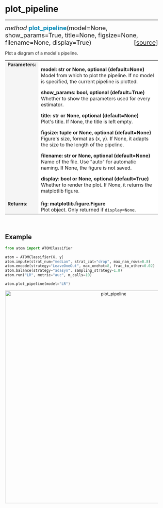 # plot_pipeline
---------------

<div style="font-size:20px">
<em>method</em> <strong style="color:#008AB8">plot_pipeline</strong>(model=None,
show_params=True, title=None, figsize=None, filename=None, display=True)
<span style="float:right">
<a href="https://github.com/tvdboom/ATOM/blob/master/atom/plots.py#L4113">[source]</a>
</span>
</div>

Plot a diagram of a model's pipeline.

<table style="font-size:16px">
<tr>
<td width="20%" style="vertical-align:top; background:#F5F5F5;"><strong>Parameters:</strong></td>
<td width="80%" style="background:white;">
<p>
<strong>model: str or None, optional (default=None)</strong><br>
Model from which to plot the pipeline. If no model is
specified, the current pipeline is plotted.
</p>
<p>
<strong>show_params: bool, optional (default=True)</strong><br>
Whether to show the parameters used for every estimator.
</p>
<p>
<strong>title: str or None, optional (default=None)</strong><br>
Plot's title. If None, the title is left empty.
</p>
<p>
<strong>figsize: tuple or None, optional (default=None)</strong><br>
Figure's size, format as (x, y). If None, it adapts the size to the
length of the pipeline.
</p>
<p>
<strong>filename: str or None, optional (default=None)</strong><br>
Name of the file. Use "auto" for automatic naming.
If None, the figure is not saved.
</p>
<p>
<strong>display: bool or None, optional (default=True)</strong><br>
Whether to render the plot. If None, it returns the matplotlib figure.
</p>
</td>
</tr>
<tr>
<td width="20%" style="vertical-align:top; background:#F5F5F5;"><strong>Returns:</strong></td>
<td width="80%" style="background:white;">
<strong>fig: matplotlib.figure.Figure</strong><br>
Plot object. Only returned if <code>display=None</code>.
</td>
</tr>
</table>
<br />



## Example

```python
from atom import ATOMClassifier

atom = ATOMClassifier(X, y)
atom.impute(strat_num="median", strat_cat="drop", max_nan_rows=0.8)
atom.encode(strategy="LeaveOneOut", max_onehot=8, frac_to_other=0.02)
atom.balance(strategy="adasyn", sampling_strategy=1.0)
atom.run("LR", metric="auc", n_calls=10)

atom.plot_pipeline(model="LR")
```

<div align="center">
    <img src="../../../img/plots/plot_pipeline.png" alt="plot_pipeline" width="700" height="700"/>
</div>
